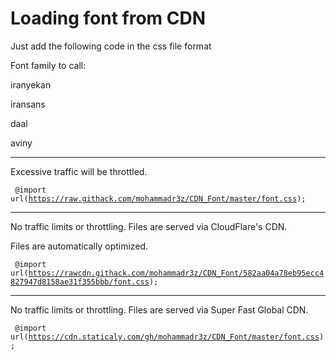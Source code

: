 # Loading font from CDN
Just add the following code in the css file format

Font family to call:

iranyekan

iransans

daal

aviny

-----------------------------------------------------------------------------

Excessive traffic will be throttled.

<code> @import url(https://raw.githack.com/mohammadr3z/CDN_Font/master/font.css); </code>

-----------------------------------------------------------------------------

No traffic limits or throttling. Files are served via CloudFlare's CDN.

Files are automatically optimized.


<code> @import url(https://rawcdn.githack.com/mohammadr3z/CDN_Font/582aa04a78eb95ecc4827947d8158ae31f355bbb/font.css); </code>

-----------------------------------------------------------------------------

No traffic limits or throttling. Files are served via Super Fast Global CDN.


<code> @import url(https://cdn.staticaly.com/gh/mohammadr3z/CDN_Font/master/font.css); </code>


